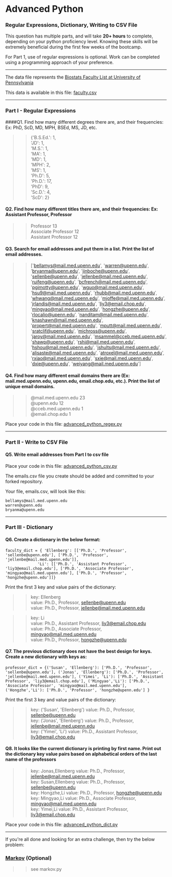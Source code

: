 # Advanced Python    

### Regular Expressions, Dictionary, Writing to CSV File  

This question has multiple parts, and will take **20+ hours** to complete, depending on your python proficiency level.  Knowing these skills will be extremely beneficial during the first few weeks of the bootcamp.

For Part 1, use of regular expressions is optional.  Work can be completed using a programming approach of your preference.

---

The data file represents the [Biostats Faculty List at University of Pennsylvania](http://www.med.upenn.edu/cceb/biostat/faculty.shtml)

This data is available in this file:  [faculty.csv](python/faculty.csv)

---

### Part I - Regular Expressions  


####Q1. Find how many different degrees there are, and their frequencies: Ex:  PhD, ScD, MD, MPH, BSEd, MS, JD, etc.

>> {'B.S.Ed.': 1,  
 'JD': 1,  
 'M.S.': 1,  
 'MA': 1,  
 'MD': 1,  
 'MPH': 2,  
 'MS': 1,  
 'Ph.D': 5,  
 'Ph.D.': 17,  
 'PhD': 9,  
 'Sc.D.': 4,  
 'ScD': 2}


#### Q2. Find how many different titles there are, and their frequencies:  Ex:  Assistant Professor, Professor

>> Professor              13  
Associate Professor    12  
Assistant Professor    12


#### Q3. Search for email addresses and put them in a list.  Print the list of email addresses.

>> ['bellamys@mail.med.upenn.edu', 'warren@upenn.edu',
       'bryanma@upenn.edu', 'jinboche@upenn.edu', 'sellenbe@upenn.edu',
       'jellenbe@mail.med.upenn.edu', 'ruifeng@upenn.edu',
       'bcfrench@mail.med.upenn.edu', 'pgimotty@upenn.edu',
       'wguo@mail.med.upenn.edu', 'hsu9@mail.med.upenn.edu',
       'rhubb@mail.med.upenn.edu', 'whwang@mail.med.upenn.edu',
       'mjoffe@mail.med.upenn.edu', 'jrlandis@mail.med.upenn.edu',
       'liy3@email.chop.edu', 'mingyao@mail.med.upenn.edu',
       'hongzhe@upenn.edu', 'rlocalio@upenn.edu',
       'nanditam@mail.med.upenn.edu', 'knashawn@mail.med.upenn.edu',
       'propert@mail.med.upenn.edu', 'mputt@mail.med.upenn.edu',
       'sratclif@upenn.edu', 'michross@upenn.edu',
       'jaroy@mail.med.upenn.edu', 'msammel@cceb.med.upenn.edu',
       'shawp@upenn.edu', 'rshi@mail.med.upenn.edu',
       'hshou@mail.med.upenn.edu', 'jshults@mail.med.upenn.edu',
       'alisaste@mail.med.upenn.edu', 'atroxel@mail.med.upenn.edu',
       'rxiao@mail.med.upenn.edu', 'sxie@mail.med.upenn.edu',
       'dxie@upenn.edu', 'weiyang@mail.med.upenn.edu']


#### Q4. Find how many different email domains there are (Ex:  mail.med.upenn.edu, upenn.edu, email.chop.edu, etc.).  Print the list of unique email domains.

>> @mail.med.upenn.edu    23  
@upenn.edu             12  
@cceb.med.upenn.edu     1  
@email.chop.edu         1

Place your code in this file: [advanced_python_regex.py](python/advanced_python_regex.py)

---

### Part II - Write to CSV File

#### Q5.  Write email addresses from Part I to csv file

Place your code in this file: [advanced_python_csv.py](python/advanced_python_csv.py)

The emails.csv file you create should be added and committed to your forked repository.

Your file, emails.csv, will look like this:
```
bellamys@mail.med.upenn.edu
warren@upenn.edu
bryanma@upenn.edu
```

---

### Part III - Dictionary

#### Q6.  Create a dictionary in the below format:
```
faculty_dict = { 'Ellenberg': [['Ph.D.', 'Professor', 'sellenbe@upenn.edu'], ['Ph.D.', 'Professor', 'jellenbe@mail.med.upenn.edu']],
              'Li': [['Ph.D.', 'Assistant Professor', 'liy3@email.chop.edu'], ['Ph.D.', 'Associate Professor', 'mingyao@mail.med.upenn.edu'], ['Ph.D.', 'Professor', 'hongzhe@upenn.edu']]}
```
Print the first 3 key and value pairs of the dictionary:

>> key: Ellenberg  
  value: Ph.D., Professor, sellenbe@upenn.edu  
  value: Ph.D., Professor, jellenbe@mail.med.upenn.edu  

>> key: Li  
value: Ph.D., Assistant Professor, liy3@email.chop.edu  
value: Ph.D., Associate Professor, mingyao@mail.med.upenn.edu  
value: Ph.D., Professor, hongzhe@upenn.edu  

#### Q7.  The previous dictionary does not have the best design for keys.  Create a new dictionary with keys as:

```
professor_dict = {('Susan', 'Ellenberg'): ['Ph.D.', 'Professor', 'sellenbe@upenn.edu'], ('Jonas', 'Ellenberg'): ['Ph.D.', 'Professor', 'jellenbe@mail.med.upenn.edu'], ('Yimei', 'Li'): ['Ph.D.', 'Assistant Professor', 'liy3@email.chop.edu'], ('Mingyao','Li'): ['Ph.D.', 'Associate Professor', 'mingyao@mail.med.upenn.edu'], ('Hongzhe','Li'): ['Ph.D.', 'Professor', 'hongzhe@upenn.edu'] }
```

Print the first 3 key and value pairs of the dictionary:

>> key: ('Susan', 'Ellenberg') value: Ph.D., Professor, sellenbe@upenn.edu  
key: ('Jonas', 'Ellenberg') value: Ph.D., Professor, jellenbe@mail.med.upenn.edu  
key: ('Yimei', 'Li') value: Ph.D., Assistant Professor, liy3@email.chop.edu

#### Q8.  It looks like the current dictionary is printing by first name.  Print out the dictionary key value pairs based on alphabetical orders of the last name of the professors

>> key: Jonas,Ellenberg   value: Ph.D., Professor, jellenbe@mail.med.upenn.edu  
key: Susan,Ellenberg   value: Ph.D., Professor, sellenbe@upenn.edu  
key:      Hongzhe,Li   value: Ph.D., Professor, hongzhe@upenn.edu  
key:      Mingyao,Li   value: Ph.D., Associate Professor, mingyao@mail.med.upenn.edu  
key:        Yimei,Li   value: Ph.D., Assistant Professor, liy3@email.chop.edu  

Place your code in this file: [advanced_python_dict.py](python/advanced_python_dict.py)

---

If you're all done and looking for an extra challenge, then try the below problem:  

### [Markov](python/markov.py) (Optional)
>> see markov.py
